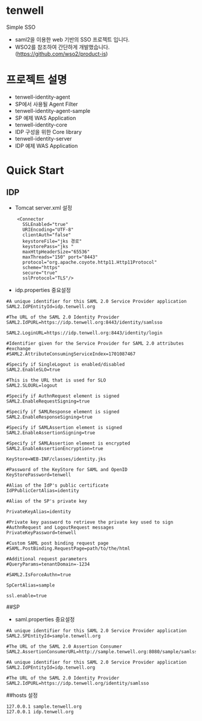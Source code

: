 # tenwell
Simple SSO
- saml2을 이용한 web 기반의 SSO 프로젝트 입니다.
- WSO2를 참조하여 간단하게 개발했습니다.(https://github.com/wso2/product-is)

# 프로젝트 설명
- tenwell-identity-agent
 - SP에서 사용될 Agent Filter
- tenwell-identity-agent-sample
 - SP 예제 WAS Application
- tenwell-identity-core
 - IDP 구성을 위한 Core library
- tenwell-identity-server
 - IDP 예제 WAS Application

# Quick Start
## IDP
- Tomcat server.xml 설정 
```
    <Connector 
      SSLEnabled="true" 
      URIEncoding="UTF-8" 
      clientAuth="false" 
      keystoreFile="jks 경로" 
      keystorePass="jks " 
      maxHttpHeaderSize="65536" 
      maxThreads="150" port="8443" 
      protocol="org.apache.coyote.http11.Http11Protocol" 
      scheme="https" 
      secure="true" 
      sslProtocol="TLS"/>
 ```

- idp.properties 중요설정
```
#A unique identifier for this SAML 2.0 Service Provider application
SAML2.IdPEntityId=idp.tenwell.org

#The URL of the SAML 2.0 Identity Provider
SAML2.IdPURL=https://idp.tenwell.org:8443/identity/samlsso

SAML2.LoginURL=https://idp.tenwell.org:8443/identity/login

#Identifier given for the Service Provider for SAML 2.0 attributes 
#exchange
#SAML2.AttributeConsumingServiceIndex=1701087467

#Specify if SingleLogout is enabled/disabled
SAML2.EnableSLO=true

#This is the URL that is used for SLO
SAML2.SLOURL=logout

#Specify if AuthnRequest element is signed
SAML2.EnableRequestSigning=true

#Specify if SAMLResponse element is signed
SAML2.EnableResponseSigning=true

#Specify if SAMLAssertion element is signed
SAML2.EnableAssertionSigning=true

#Specify if SAMLAssertion element is encrypted
SAML2.EnableAssertionEncryption=true

KeyStore=WEB-INF/classes/identity.jks

#Password of the KeyStore for SAML and OpenID
KeyStorePassword=tenwell

#Alias of the IdP's public certificate
IdPPublicCertAlias=identity

#Alias of the SP's private key 

PrivateKeyAlias=identity

#Private key password to retrieve the private key used to sign 
#AuthnRequest and LogoutRequest messages
PrivateKeyPassword=tenwell

#Custom SAML post binding request page
#SAML.PostBinding.RequestPage=path/to/the/html

#Additional request parameters
#QueryParams=tenantDomain=-1234

#SAML2.IsForceAuthn=true

SpCertAlias=sample

ssl.enable=true
```

##SP
- saml.properties 중요설정
```
#A unique identifier for this SAML 2.0 Service Provider application
SAML2.SPEntityId=sample.tenwell.org

#The URL of the SAML 2.0 Assertion Consumer
SAML2.AssertionConsumerURL=http://sample.tenwell.org:8080/sample/samlsso

#A unique identifier for this SAML 2.0 Service Provider application
SAML2.IdPEntityId=idp.tenwell.org

#The URL of the SAML 2.0 Identity Provider
SAML2.IdPURL=https://idp.tenwell.org/identity/samlsso
```


##hosts 설정
```
127.0.0.1 sample.tenwell.org
127.0.0.1 idp.tenwell.org
```
